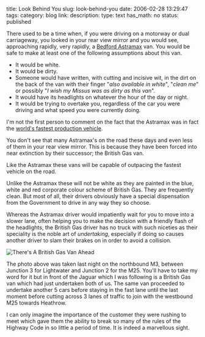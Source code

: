 title: Look Behind You
slug: look-behind-you
date: 2006-02-28 13:29:47
tags: 
category: blog
link: 
description: 
type: text
has_math: no
status: published

There used to be a time when, if you were driving on a motorway or dual carriageway, you looked in your rear view mirror and you would see, approaching rapidly, very rapidly, a [Bedford Astramax](https://members.lycos.nl/goodoldengland/bedford.html "https://members.lycos.nl/goodoldengland/bedford.html") van. You would be safe to make at least one of the following assumptions about this van.


* It would be white.
* It would be dirty.
* Someone would have written, with cutting and incisive wit, in the dirt on the back of the van with their finger "*also available in white*", "*clean me*" or possibly "*I wish my Missus was as dirty as this van*".
* It would have its headlights on whatever the hour of the day or night.
* It would be trying to overtake you, regardless of the car you were driving and what speed you were currently doing.

<!-- TEASER_END -->

I'm not the first person to comment on the fact that the Astramax was in fact the [world's fastest production vehicle](https://portal.telegraph.co.uk/motoring/main.jhtml?xml=/motoring/1998/12/26/emfvaux26.xml "https://portal.telegraph.co.uk/motoring/main.jhtml?xml=/motoring/1998/12/26/emfvaux26.xml").

You don't see that many Astramax's on the road these days and even less of them in your rear view mirror. This is because they have been forced into near extinction by their successor; the British Gas van.

Like the Astramax these vans will be capable of outpacing the fastest vehicle on the road.

Unlike the Astramax these will not be white as they are painted in the blue, white and red corporate colour scheme of British Gas. They are frequently clean. But most of all, their drivers obviously have a special dispensation from the Government to drive in any way they so choose.

Whereas the Astramax driver would impatiently wait for you to move into a slower lane, often helping you to make the decision with a friendly flash of the headlights, the British Gas driver has no truck with such niceties as their speciality is the noble art of *undertaking*, especially if doing so causes another driver to slam their brakes on in order to avoid a collision.

![There's A British Gas Van Ahead](/wp-content/uploads/2006/02/27-02-06_1711.jpg)

The photo above was taken last night on the northbound M3, between Junction 3 for Lightwater and Junction 2 for the M25. You'll have to take my word for it but in front of the Jaguar which I was following is a British Gas van which had just undertaken both of us. The same van proceeded to undertake another 5 cars before staying in the fast lane until the last moment before cutting across 3 lanes of traffic to join with the westbound M25 towards Heathrow.

I can only imagine the importance of the customer they were rushing to meet which gave them the ability to break so many of the rules of the Highway Code in so little a period of time. It is indeed a marvellous sight.


